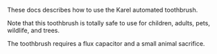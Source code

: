 These docs describes how to use the Karel automated toothbrush.

Note that this toothbrush is totally safe to use for children, adults, pets, wildlife, and trees.

The toothbrush requires a flux capacitor and a small animal sacrifice.
